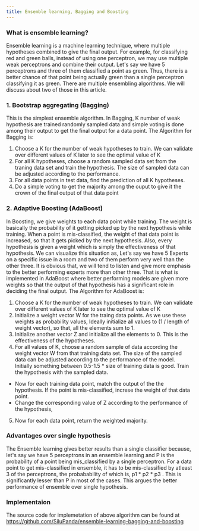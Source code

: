 ```yaml
---
title: Ensemble learning, Bagging and Boosting
---
```


### What is ensemble learning?

Ensemble learning is a machine learning technique, where multiple hypotheses combined to give the final output. For example, for classifying red and green balls, instead of using one perceptron, we may use multiple weak perceptrons and combine their output. Let's say we have 5 perceptrons and three of them classified a point as green. Thus, there is a better chance of that point being actually green than a single perceptron classifying it as green. There are multiple ensembling algorithms. We will discuss about two of those in this article.

### 1. Bootstrap aggregating (Bagging)

This is the simplest ensemble algorithm. In Bagging, K number of weak hypothesis are trained randomly sampled data and simple voting is done among their output to get the final output for a data point. 
The Algorithm for Bagging is:

1. Choose a K for the number of weak hypotheses to train. We can validate over different values of K later to see the optimal value of K
2. For all K hypotheses, choose a random sampled data set from the traning data set and train the hypothesis.
The size of sampled data can be adjusted according to the performance.
3. For all data points in test data, find the prediction of all K hypotheses. 
4. Do a simple voting to get the majority among the ouput to give it the crown of the final output of that data point

### 2. Adaptive Boosting (AdaBoost)

In Boosting, we give weights to each data point while training. The weight is basically the probability of it getting picked up by the next hypothesis while training. When a point is mis-classified, the weight of that data point is increased, so that it gets picked by the next hypothesis. Also, every hypothesis is given a weight which is simply the effectiveness of that hypothesis. We can visualize this situation as, Let's say we have 5 Experts on a specific issue in a room and two of them perform very well than the other three. It is obvious that, we will tend to listen and give more emphasis to the better performing experts more than other three. That is what is implemented in AdaBoost where better performing models are given more weights so that the output of that hypothesis has a significant role in deciding the final output.
The Algorithm for AdaBoost is:

1. Choose a K for the number of weak hypotheses to train. We can validate over different values of K later to see the optimal value of K
2. Initialize a weight vector W for the traing data points. As we use these weights as probability values, Ideally initialize all values to (1 / length of weight vector), so that, all the elements sum to 1.
3. Initialize another vector Z and initialize all the elements to 0. This is the effectiveness of the hypotheses.
4. For all values of K, choose a random sample of data according the weight vector W from that training data set. The size of the sampled data can be adjusted according to the performance of the model. Initially something between 0.5-1.5 * size of training data is good. Train the hypothesis with the sampled data.
- Now for each training data point, match the output of the the hypothesis. If the point is mis-classified, increse the weight of that data point.
- Change the corresponding value of Z according to the performance of the hypothesis,
5. Now for each data point, return the weighted majority.

### Advantages over single hypothesis

The Ensemble learning gives better results than a single classifier because, let's say we have 5 perceptrons in an ensemble learning and P is the probability of a point being mis_classified by a single perceptron. For a data point to get mis-classified in ensemble, it has to be mis-classified by atleast 3 of the perceptrons, the probabability of which is, p1 * p2 * p3 . This is significantly lesser than P in most of the cases. This argues the better performance of ensemble over single hypothesis.

### Implementaion

The source code for implemetation of above algorithm can be found at <https://github.com/SiluPanda/ensemble-learning-bagging-and-boosting>



